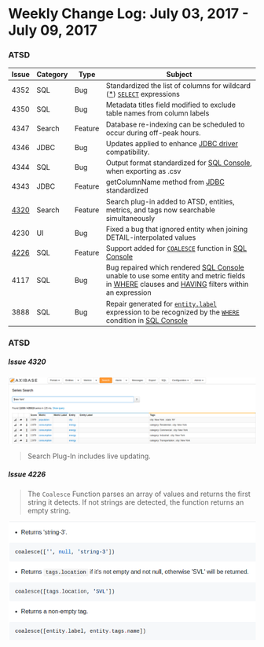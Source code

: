 Weekly Change Log: July 03, 2017 - July 09, 2017
==================================================

### ATSD
 
| Issue| Category    | Type    | Subject              |
|------|-------------|---------|----------------------|
| 4352 | SQL| Bug | Standardized the list of columns for wildcard ([*](https://github.com/axibase/atsd/blob/master/api/data/series/examples/query-tags-wildcard-expression.md)) [`SELECT`](https://github.com/axibase/atsd/tree/master/api/sql#select-expression) expressions |
| 4350 | SQL| Bug | Metadata titles field modified to exclude table names from column labels |
| 4347 | Search| Feature | Database re-indexing can be scheduled to occur during off-peak hours. |
| 4346 | JDBC | Bug | Updates applied to enhance [JDBC driver](https://github.com/axibase/atsd-jdbc#jdbc-driver) compatibility.  |
| 4344 | SQL | Bug | Output format standardized for [SQL Console](https://github.com/axibase/atsd/tree/master/api/sql#overview), when exporting as .csv |
| 4343 | JDBC | Feature | getColumnName method from [JDBC](https://github.com/axibase/atsd-jdbc#jdbc-driver) standardized |
| [4320](#Issue-4320) | Search | Feature | Search plug-in added to ATSD, entities, metrics, and tags now searchable simultaneously |
| 4230 | UI | Bug | Fixed a bug that ignored entity when joining DETAIL-interpolated values |
| [4226](#Issue-4226) | SQL | Feature | Support added for [`COALESCE`](https://github.com/axibase/atsd/blob/master/rule-engine/functions-coalesce.md#functions-coalesce) function in [SQL Console](https://github.com/axibase/atsd/tree/master/api/sql#overview)|
| 4117 | SQL | Bug | Bug repaired which rendered [SQL Console](https://github.com/axibase/atsd/tree/master/api/sql#overview) unable to use some entity and metric fields in [WHERE](https://github.com/axibase/atsd/tree/master/api/sql#where-clause) clauses and [HAVING](https://github.com/axibase/atsd/tree/master/api/sql#having-filter) filters within an expression |
| 3888 | SQL | Bug | Repair generated for [`entity.label`](https://github.com/axibase/atsd/tree/master/api/sql#entity-columns) expression to be recognized by the [`WHERE`](https://github.com/axibase/atsd/tree/master/api/sql#where-clause) condition in [SQL Console](https://github.com/axibase/atsd/tree/master/api/sql#overview)|

### ATSD

##### Issue 4320

![](Images/4320.png)

> Search Plug-In includes live updating. 

##### Issue 4226

> The `Coalesce` Function parses an array of values and returns the first string it detects. If not strings are detected,
the function returns an empty string.

![](Images/4226.png)